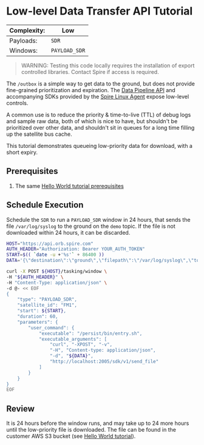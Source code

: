 # Low-level Data Transfer API Tutorial

|Complexity:|Low|
|-|-|
|Payloads:|`SDR`|
|Windows:|`PAYLOAD_SDR`|

> WARNING: Testing this code locally requires the installation of export controlled libraries. Contact Spire if access is required.

The `/outbox` is a simple way to get data to the ground, but does not provide fine-grained prioritization and expiration. The [Data Pipeline API](https://developers.spire.com/data-pipeline-docs/) and accompanying SDKs provided by the [Spire Linux Agent](https://developers.spire.com/spire-linux-agent-docs/) expose low-level controls. 

A common use is to reduce the priority & time-to-live (TTL) of debug logs and sample raw data, both of which is nice to have, but shouldn't be prioritized over other data, and shouldn't sit in queues for a long time filling up the satellite bus cache.

This tutorial demonstrates queueing low-priority data for download, with a short expiry. 


## Prerequisites

1. The same [Hello World tutorial prerequisites](../hello_world/)


## Schedule Execution

Schedule the `SDR` to run a `PAYLOAD_SDR` window in 24 hours, that sends the file `/var/log/syslog` to the ground on the `demo` topic. If the file is not downloaded within 24 hours, it can be discarded. 


```bash
HOST="https://api.orb.spire.com"
AUTH_HEADER="Authorization: Bearer YOUR_AUTH_TOKEN"
START=$(( `date -u +'%s'` + 86400 ))
DATA='{\"destination\":\"ground\",\"filepath\":\"/var/log/syslog\",\"topic\":\"demo\",\"options\":{\"reliable\":true,\"TTLParams\":{\"urgent\":0,\"bulk\":0,\"surplus\":86400}}}'

curl -X POST ${HOST}/tasking/window \
-H "${AUTH_HEADER}" \
-H "Content-Type: application/json" \
-d @- << EOF
{
    "type": "PAYLOAD_SDR",
    "satellite_id": "FM1",
    "start": ${START},
    "duration": 60,
    "parameters": {
        "user_command": {
            "executable": "/persist/bin/entry.sh",
            "executable_arguments": [
                "curl", "-XPOST", "-v",
                "-H", "Content-type: application/json",
                "-d", "${DATA}",
                "http://localhost:2005/sdk/v1/send_file"
            ]
        }
    }
}
EOF
```


## Review

It is 24 hours before the window runs, and may take up to 24 more hours until the low-priority file is downloaded. The file can be found in the customer AWS S3 bucket (see [Hello World tutorial](../hello_world/#review)).
